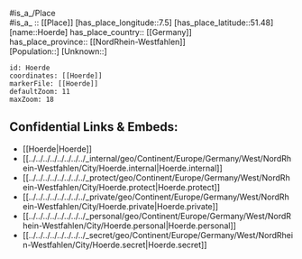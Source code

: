 ﻿---
location: [51.48,7.5] 
mapzoom: [7,12] 
mapmarker: city 
type: City
tags:
- geo/City


SpocWebEntityId: 31081
isDeleted: false
confidential: public

---
#is_a_/Place  
#is_a_ :: [[Place]] 
[has_place_longitude::7.5] 
[has_place_latitude::51.48] 
[name::Hoerde] 
has_place_country:: [[Germany]]  
has_place_province:: [[NordRhein-Westfahlen]]  
[Population::] 
[Unknown::] 


```leaflet
id: Hoerde
coordinates: [[Hoerde]] 
markerFile: [[Hoerde]] 
defaultZoom: 11 
maxZoom: 18
```


## Confidential Links & Embeds: 
- [[Hoerde|Hoerde]]  
- [[../../../../../../../../_internal/geo/Continent/Europe/Germany/West/NordRhein-Westfahlen/City/Hoerde.internal|Hoerde.internal]] 
- [[../../../../../../../../_protect/geo/Continent/Europe/Germany/West/NordRhein-Westfahlen/City/Hoerde.protect|Hoerde.protect]] 
- [[../../../../../../../../_private/geo/Continent/Europe/Germany/West/NordRhein-Westfahlen/City/Hoerde.private|Hoerde.private]] 
- [[../../../../../../../../_personal/geo/Continent/Europe/Germany/West/NordRhein-Westfahlen/City/Hoerde.personal|Hoerde.personal]] 
- [[../../../../../../../../_secret/geo/Continent/Europe/Germany/West/NordRhein-Westfahlen/City/Hoerde.secret|Hoerde.secret]] 

